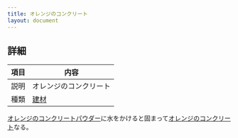 ```yaml
---
title: オレンジのコンクリート
layout: document
---
```

## 詳細

|項目|内容|
|---|---|
|説明|オレンジのコンクリート|
|種類|[建材](建材)|

[オレンジのコンクリートパウダー](オレンジのコンクリートパウダー)に水をかけると固まって[オレンジのコンクリート](オレンジのコンクリート)なる。
